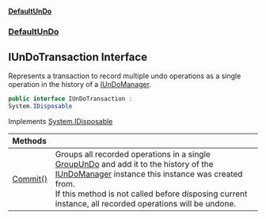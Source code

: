 #### [DefaultUnDo](DefaultUnDo.md 'DefaultUnDo')
### [DefaultUnDo](DefaultUnDo.md#DefaultUnDo 'DefaultUnDo')
## IUnDoTransaction Interface
Represents a transaction to record multiple undo operations as a single operation in the history of a [IUnDoManager](IUnDoManager.md 'DefaultUnDo.IUnDoManager').  
```csharp
public interface IUnDoTransaction :
System.IDisposable
```

Implements [System.IDisposable](https://docs.microsoft.com/en-us/dotnet/api/System.IDisposable 'System.IDisposable')  

| Methods | |
| :--- | :--- |
| [Commit()](IUnDoTransaction_Commit().md 'DefaultUnDo.IUnDoTransaction.Commit()') | Groups all recorded operations in a single [GroupUnDo](GroupUnDo.md 'DefaultUnDo.GroupUnDo') and add it to the history of the [IUnDoManager](IUnDoManager.md 'DefaultUnDo.IUnDoManager') instance this instance was created from.<br/>If this method is not called before disposing current instance, all recorded operations will be undone.<br/> |
